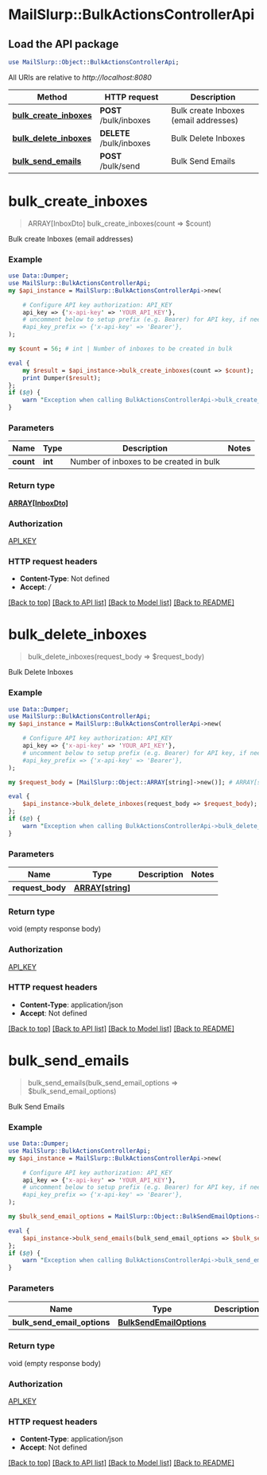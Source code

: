 # MailSlurp::BulkActionsControllerApi

## Load the API package
```perl
use MailSlurp::Object::BulkActionsControllerApi;
```

All URIs are relative to *http://localhost:8080*

Method | HTTP request | Description
------------- | ------------- | -------------
[**bulk_create_inboxes**](BulkActionsControllerApi#bulk_create_inboxes) | **POST** /bulk/inboxes | Bulk create Inboxes (email addresses)
[**bulk_delete_inboxes**](BulkActionsControllerApi#bulk_delete_inboxes) | **DELETE** /bulk/inboxes | Bulk Delete Inboxes
[**bulk_send_emails**](BulkActionsControllerApi#bulk_send_emails) | **POST** /bulk/send | Bulk Send Emails


# **bulk_create_inboxes**
> ARRAY[InboxDto] bulk_create_inboxes(count => $count)

Bulk create Inboxes (email addresses)

### Example 
```perl
use Data::Dumper;
use MailSlurp::BulkActionsControllerApi;
my $api_instance = MailSlurp::BulkActionsControllerApi->new(

    # Configure API key authorization: API_KEY
    api_key => {'x-api-key' => 'YOUR_API_KEY'},
    # uncomment below to setup prefix (e.g. Bearer) for API key, if needed
    #api_key_prefix => {'x-api-key' => 'Bearer'},
);

my $count = 56; # int | Number of inboxes to be created in bulk

eval { 
    my $result = $api_instance->bulk_create_inboxes(count => $count);
    print Dumper($result);
};
if ($@) {
    warn "Exception when calling BulkActionsControllerApi->bulk_create_inboxes: $@\n";
}
```

### Parameters

Name | Type | Description  | Notes
------------- | ------------- | ------------- | -------------
 **count** | **int**| Number of inboxes to be created in bulk | 

### Return type

[**ARRAY[InboxDto]**](InboxDto)

### Authorization

[API_KEY](../README#API_KEY)

### HTTP request headers

 - **Content-Type**: Not defined
 - **Accept**: */*

[[Back to top]](#) [[Back to API list]](../README#documentation-for-api-endpoints) [[Back to Model list]](../README#documentation-for-models) [[Back to README]](../README)

# **bulk_delete_inboxes**
> bulk_delete_inboxes(request_body => $request_body)

Bulk Delete Inboxes

### Example 
```perl
use Data::Dumper;
use MailSlurp::BulkActionsControllerApi;
my $api_instance = MailSlurp::BulkActionsControllerApi->new(

    # Configure API key authorization: API_KEY
    api_key => {'x-api-key' => 'YOUR_API_KEY'},
    # uncomment below to setup prefix (e.g. Bearer) for API key, if needed
    #api_key_prefix => {'x-api-key' => 'Bearer'},
);

my $request_body = [MailSlurp::Object::ARRAY[string]->new()]; # ARRAY[string] | 

eval { 
    $api_instance->bulk_delete_inboxes(request_body => $request_body);
};
if ($@) {
    warn "Exception when calling BulkActionsControllerApi->bulk_delete_inboxes: $@\n";
}
```

### Parameters

Name | Type | Description  | Notes
------------- | ------------- | ------------- | -------------
 **request_body** | [**ARRAY[string]**](string)|  | 

### Return type

void (empty response body)

### Authorization

[API_KEY](../README#API_KEY)

### HTTP request headers

 - **Content-Type**: application/json
 - **Accept**: Not defined

[[Back to top]](#) [[Back to API list]](../README#documentation-for-api-endpoints) [[Back to Model list]](../README#documentation-for-models) [[Back to README]](../README)

# **bulk_send_emails**
> bulk_send_emails(bulk_send_email_options => $bulk_send_email_options)

Bulk Send Emails

### Example 
```perl
use Data::Dumper;
use MailSlurp::BulkActionsControllerApi;
my $api_instance = MailSlurp::BulkActionsControllerApi->new(

    # Configure API key authorization: API_KEY
    api_key => {'x-api-key' => 'YOUR_API_KEY'},
    # uncomment below to setup prefix (e.g. Bearer) for API key, if needed
    #api_key_prefix => {'x-api-key' => 'Bearer'},
);

my $bulk_send_email_options = MailSlurp::Object::BulkSendEmailOptions->new(); # BulkSendEmailOptions | 

eval { 
    $api_instance->bulk_send_emails(bulk_send_email_options => $bulk_send_email_options);
};
if ($@) {
    warn "Exception when calling BulkActionsControllerApi->bulk_send_emails: $@\n";
}
```

### Parameters

Name | Type | Description  | Notes
------------- | ------------- | ------------- | -------------
 **bulk_send_email_options** | [**BulkSendEmailOptions**](BulkSendEmailOptions)|  | 

### Return type

void (empty response body)

### Authorization

[API_KEY](../README#API_KEY)

### HTTP request headers

 - **Content-Type**: application/json
 - **Accept**: Not defined

[[Back to top]](#) [[Back to API list]](../README#documentation-for-api-endpoints) [[Back to Model list]](../README#documentation-for-models) [[Back to README]](../README)

